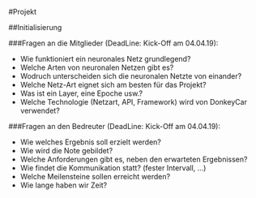 #Projekt

##Initialisierung

###Fragen an die Mitglieder (DeadLine: Kick-Off am 04.04.19):
* Wie funktioniert ein neuronales Netz grundlegend?
* Welche Arten von neuronalen Netzen gibt es?
* Wodruch unterscheiden sich die neuronalen Netzte von einander?
* Welche Netz-Art eignet sich am besten für das Projekt?
* Was ist ein Layer, eine Epoche usw.?
* Welche Technologie (Netzart, API, Framework) wird von DonkeyCar verwendet?

###Fragen an den Bedreuter (DeadLine: Kick-Off am 04.04.19):
* Wie welches Ergebnis soll erzielt werden?
* Wie wird die Note gebildet?
* Welche Anforderungen gibt es, neben den erwarteten Ergebnissen?
* Wie findet die Kommunikation statt? (fester Intervall, ...)
* Welche Meilensteine sollen erreicht werden?
* Wie lange haben wir Zeit?
